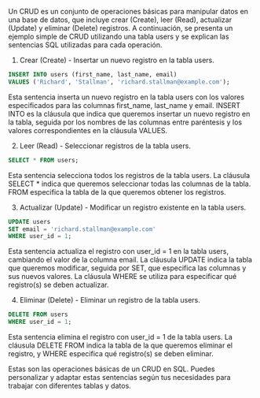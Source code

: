 Un CRUD es un conjunto de operaciones básicas para manipular datos en una base de datos, que incluye crear (Create), leer (Read), actualizar (Update) y eliminar (Delete) registros. A continuación, se presenta un ejemplo simple de CRUD utilizando una tabla users y se explican las sentencias SQL utilizadas para cada operación.

1. Crear (Create) - Insertar un nuevo registro en la tabla users.
```sql
INSERT INTO users (first_name, last_name, email)
VALUES ('Richard', 'Stallman', 'richard.stallman@example.com');
```
Esta sentencia inserta un nuevo registro en la tabla users con los valores especificados para las columnas first_name, last_name y email. INSERT INTO es la cláusula que indica que queremos insertar un nuevo registro en la tabla, seguida por los nombres de las columnas entre paréntesis y los valores correspondientes en la cláusula VALUES.

2. Leer (Read) - Seleccionar registros de la tabla users.
```sql
SELECT * FROM users;
```
Esta sentencia selecciona todos los registros de la tabla users. La cláusula SELECT * indica que queremos seleccionar todas las columnas de la tabla. FROM especifica la tabla de la que queremos obtener los registros.

3. Actualizar (Update) - Modificar un registro existente en la tabla users.

```sql
UPDATE users
SET email = 'richard.stallman@example.com'
WHERE user_id = 1;
```
Esta sentencia actualiza el registro con user_id = 1 en la tabla users, cambiando el valor de la columna email. La cláusula UPDATE indica la tabla que queremos modificar, seguida por SET, que especifica las columnas y sus nuevos valores. La cláusula WHERE se utiliza para especificar qué registro(s) se deben actualizar.

4. Eliminar (Delete) - Eliminar un registro de la tabla users.

```sql
DELETE FROM users
WHERE user_id = 1;
```

Esta sentencia elimina el registro con user_id = 1 de la tabla users. La cláusula DELETE FROM indica la tabla de la que queremos eliminar el registro, y WHERE especifica qué registro(s) se deben eliminar.

Estas son las operaciones básicas de un CRUD en SQL. Puedes personalizar y adaptar estas sentencias según tus necesidades para trabajar con diferentes tablas y datos.